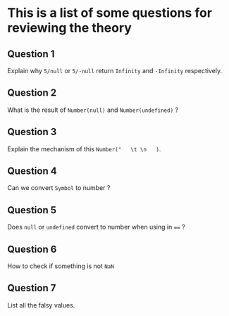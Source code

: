 
# This is a list of some questions for reviewing the theory 

## Question 1
Explain why `5/null` or `5/-null` return `Infinity` and `-Infinity` respectively.


## Question 2
What is the result of `Number(null)` and `Number(undefined)` ?


## Question 3
Explain the mechanism of this `Number("   \t \n   )`.


## Question 4
Can we convert `Symbol` to number ?


## Question 5
Does `null` or `undefined` convert to number when using in `==` ?

## Question 6
How to check if something is not `NaN`

## Question 7
List all the falsy values.
